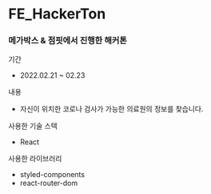 # FE_HackerTon

### 메가박스 & 점핏에서 진행한 해커톤

기간
- 2022.02.21 ~ 02.23

내용
- 자신이 위치한 코로나 검사가 가능한 의료원의 정보를 찾습니다.

사용한 기술 스텍
- React

사용한 라이브러리
- styled-components
- react-router-dom
